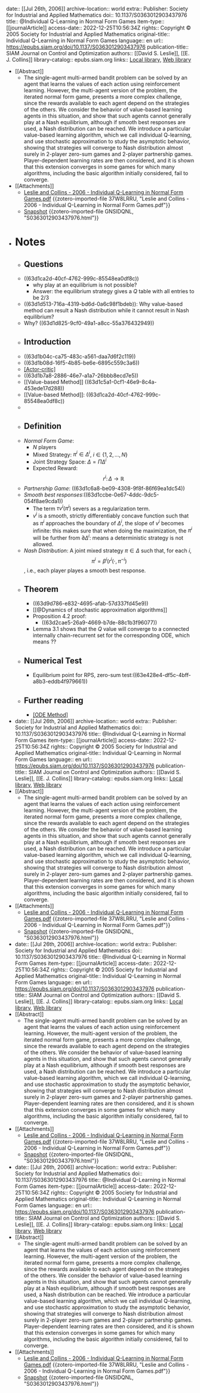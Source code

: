 date:: [[Jul 26th, 2006]]
archive-location:: world
extra:: Publisher: Society for Industrial and Applied Mathematics
doi:: 10.1137/S0363012903437976
title:: @Individual Q-Learning in Normal Form Games
item-type:: [[journalArticle]]
access-date:: 2022-12-25T10:56:34Z
rights:: Copyright © 2005 Society for Industrial and Applied Mathematics
original-title:: Individual Q-Learning in Normal Form Games
language:: en
url:: https://epubs.siam.org/doi/10.1137/S0363012903437976
publication-title:: SIAM Journal on Control and Optimization
authors:: [[David S. Leslie]], [[E. J. Collins]]
library-catalog:: epubs.siam.org
links:: [Local library](zotero://select/library/items/DX5IF55V), [Web library](https://www.zotero.org/users/7448055/items/DX5IF55V)

- [[Abstract]]
	- The single-agent multi-armed bandit problem can be solved by an agent that learns the values of each action using reinforcement learning. However, the multi-agent version of the problem, the iterated normal form game, presents a more complex challenge, since the rewards available to each agent depend on the strategies of the others. We consider the behavior of value-based learning agents in this situation, and show that such agents cannot generally play at a Nash equilibrium, although if smooth best responses are used, a Nash distribution can be reached. We introduce a particular value-based learning algorithm, which we call individual Q-learning, and use stochastic approximation to study the asymptotic behavior, showing that strategies will converge to Nash distribution almost surely in 2-player zero-sum games and 2-player partnership games. Player-dependent learning rates are then considered, and it is shown that this extension converges in some games for which many algorithms, including the basic algorithm initially considered, fail to converge.
- [[Attachments]]
	- [Leslie and Collins - 2006 - Individual Q-Learning in Normal Form Games.pdf](zotero://select/library/items/37W8LRRU) {{zotero-imported-file 37W8LRRU, "Leslie and Collins - 2006 - Individual Q-Learning in Normal Form Games.pdf"}}
	- [Snapshot](https://epubs.siam.org/doi/epdf/10.1137/S0363012903437976) {{zotero-imported-file GNSIDQNL, "S0363012903437976.html"}}
- # Notes
	- ## Questions
	- ((63d1ca2d-40cf-4762-999c-85548ea0df8c))
		- why play at an equilibrium is not possible?
		- Answer: the equilibrium strategy gives a $Q$ table with all entries to be $2/3$
	- ((63d1d513-716a-4319-bd6d-0a6c98f1bdeb)): Why value-based method can result a Nash distribution while it cannot result in Nash equilibrium?
	- Why? ((63d1d825-9cf0-49a1-a8cc-55a376432949))
	- ## Introduction
	- ((63d1b04c-ca75-483c-a561-daa7d6f2c119))
	- ((63d1b08d-16f5-4b85-be6e-6895c559c3a6))
	- [[Actor-critic]]((63d1b204-88aa-4a27-82d2-aaed43692df1))
	- ((63d1b7a8-2886-46e7-a1a7-26bbb8ecd7e5))
	- [[Value-based Method]] ((63d1c5a1-0cf1-46e9-8c4a-453ede17d288))
	- [[Value-based Method]]: ((63d1ca2d-40cf-4762-999c-85548ea0df8c))
	-
	- ## Definition
	- *Normal Form Game*:
		- $N$ players
		- Mixed Strategy: $\pi^i \in \Delta^i$, $i\in \{1,2,...,N\}$
		- Joint Strategy Space: $\Delta = \Pi \Delta^i$
		- Expected Reward: $$r^i \colon \Delta \rightarrow \mathbb{R}$$
	- *Partnership Game*: ((63d1c6a8-be09-4308-9f8f-86f69ea1dc54))
	- *Smooth best responses*:((63d1ccbe-0e67-4ddc-9dc5-054f8ae9cda1))
		- The term $\tau v^i(\pi^i)$ severs as a regularization term.
		- $v^i$ is a smooth, strictly differentiably concave function such that as $\pi^i$ approaches the boundary of $\Delta^i$, the slope of $v^i$ becomes infinite: this makes sure that when doing the maximization, the $\pi^i$ will be further from $\partial \Delta^i$: means a deterministic strategy is not allowed.
	- *Nash Distribution*: A joint mixed strategy $\pi \in \Delta$ such that, for each $i$, $$\pi^i = \beta^i(r^i(\cdot,\pi^{-i})$$, i.e., each player playes a smooth best response.
	- ## Theorem
		- ((63d9d786-e832-4695-afab-57d337fd45e9))
		- [[@Dynamics of stochastic approximation algorithms]]
		- Proposition 4.2 proof:
			- ((63d2cae5-26a9-4669-b7de-88c1b3f96077))
		- Lemma 3.1 shows that the $Q$ value will converge to a connected internally chain-recurrent set for the corresponding ODE, which means ??
	- ## Numerical Test
		- Equilibrium point for RPS, zero-sum test:((63e428e4-df5c-4bff-a8b3-eddb4f979661))
	- ## Further reading
		- [[ODE Method]]((63d1daee-41b6-4231-a1ab-b9f1c786fc8e))
- date:: [[Jul 26th, 2006]]
  archive-location:: world
  extra:: Publisher: Society for Industrial and Applied Mathematics
  doi:: 10.1137/S0363012903437976
  title:: @Individual Q-Learning in Normal Form Games
  item-type:: [[journalArticle]]
  access-date:: 2022-12-25T10:56:34Z
  rights:: Copyright © 2005 Society for Industrial and Applied Mathematics
  original-title:: Individual Q-Learning in Normal Form Games
  language:: en
  url:: https://epubs.siam.org/doi/10.1137/S0363012903437976
  publication-title:: SIAM Journal on Control and Optimization
  authors:: [[David S. Leslie]], [[E. J. Collins]]
  library-catalog:: epubs.siam.org
  links:: [Local library](zotero://select/library/items/DX5IF55V), [Web library](https://www.zotero.org/users/7448055/items/DX5IF55V)
- [[Abstract]]
	- The single-agent multi-armed bandit problem can be solved by an agent that learns the values of each action using reinforcement learning. However, the multi-agent version of the problem, the iterated normal form game, presents a more complex challenge, since the rewards available to each agent depend on the strategies of the others. We consider the behavior of value-based learning agents in this situation, and show that such agents cannot generally play at a Nash equilibrium, although if smooth best responses are used, a Nash distribution can be reached. We introduce a particular value-based learning algorithm, which we call individual Q-learning, and use stochastic approximation to study the asymptotic behavior, showing that strategies will converge to Nash distribution almost surely in 2-player zero-sum games and 2-player partnership games. Player-dependent learning rates are then considered, and it is shown that this extension converges in some games for which many algorithms, including the basic algorithm initially considered, fail to converge.
- [[Attachments]]
	- [Leslie and Collins - 2006 - Individual Q-Learning in Normal Form Games.pdf](zotero://select/library/items/37W8LRRU) {{zotero-imported-file 37W8LRRU, "Leslie and Collins - 2006 - Individual Q-Learning in Normal Form Games.pdf"}}
	- [Snapshot](https://epubs.siam.org/doi/epdf/10.1137/S0363012903437976) {{zotero-imported-file GNSIDQNL, "S0363012903437976.html"}}
- date:: [[Jul 26th, 2006]]
  archive-location:: world
  extra:: Publisher: Society for Industrial and Applied Mathematics
  doi:: 10.1137/S0363012903437976
  title:: @Individual Q-Learning in Normal Form Games
  item-type:: [[journalArticle]]
  access-date:: 2022-12-25T10:56:34Z
  rights:: Copyright © 2005 Society for Industrial and Applied Mathematics
  original-title:: Individual Q-Learning in Normal Form Games
  language:: en
  url:: https://epubs.siam.org/doi/10.1137/S0363012903437976
  publication-title:: SIAM Journal on Control and Optimization
  authors:: [[David S. Leslie]], [[E. J. Collins]]
  library-catalog:: epubs.siam.org
  links:: [Local library](zotero://select/library/items/DX5IF55V), [Web library](https://www.zotero.org/users/7448055/items/DX5IF55V)
- [[Abstract]]
	- The single-agent multi-armed bandit problem can be solved by an agent that learns the values of each action using reinforcement learning. However, the multi-agent version of the problem, the iterated normal form game, presents a more complex challenge, since the rewards available to each agent depend on the strategies of the others. We consider the behavior of value-based learning agents in this situation, and show that such agents cannot generally play at a Nash equilibrium, although if smooth best responses are used, a Nash distribution can be reached. We introduce a particular value-based learning algorithm, which we call individual Q-learning, and use stochastic approximation to study the asymptotic behavior, showing that strategies will converge to Nash distribution almost surely in 2-player zero-sum games and 2-player partnership games. Player-dependent learning rates are then considered, and it is shown that this extension converges in some games for which many algorithms, including the basic algorithm initially considered, fail to converge.
- [[Attachments]]
	- [Leslie and Collins - 2006 - Individual Q-Learning in Normal Form Games.pdf](zotero://select/library/items/37W8LRRU) {{zotero-imported-file 37W8LRRU, "Leslie and Collins - 2006 - Individual Q-Learning in Normal Form Games.pdf"}}
	- [Snapshot](https://epubs.siam.org/doi/epdf/10.1137/S0363012903437976) {{zotero-imported-file GNSIDQNL, "S0363012903437976.html"}}
- date:: [[Jul 26th, 2006]]
  archive-location:: world
  extra:: Publisher: Society for Industrial and Applied Mathematics
  doi:: 10.1137/S0363012903437976
  title:: @Individual Q-Learning in Normal Form Games
  item-type:: [[journalArticle]]
  access-date:: 2022-12-25T10:56:34Z
  rights:: Copyright © 2005 Society for Industrial and Applied Mathematics
  original-title:: Individual Q-Learning in Normal Form Games
  language:: en
  url:: https://epubs.siam.org/doi/10.1137/S0363012903437976
  publication-title:: SIAM Journal on Control and Optimization
  authors:: [[David S. Leslie]], [[E. J. Collins]]
  library-catalog:: epubs.siam.org
  links:: [Local library](zotero://select/library/items/DX5IF55V), [Web library](https://www.zotero.org/users/7448055/items/DX5IF55V)
- [[Abstract]]
	- The single-agent multi-armed bandit problem can be solved by an agent that learns the values of each action using reinforcement learning. However, the multi-agent version of the problem, the iterated normal form game, presents a more complex challenge, since the rewards available to each agent depend on the strategies of the others. We consider the behavior of value-based learning agents in this situation, and show that such agents cannot generally play at a Nash equilibrium, although if smooth best responses are used, a Nash distribution can be reached. We introduce a particular value-based learning algorithm, which we call individual Q-learning, and use stochastic approximation to study the asymptotic behavior, showing that strategies will converge to Nash distribution almost surely in 2-player zero-sum games and 2-player partnership games. Player-dependent learning rates are then considered, and it is shown that this extension converges in some games for which many algorithms, including the basic algorithm initially considered, fail to converge.
- [[Attachments]]
	- [Leslie and Collins - 2006 - Individual Q-Learning in Normal Form Games.pdf](zotero://select/library/items/37W8LRRU) {{zotero-imported-file 37W8LRRU, "Leslie and Collins - 2006 - Individual Q-Learning in Normal Form Games.pdf"}}
	- [Snapshot](https://epubs.siam.org/doi/epdf/10.1137/S0363012903437976) {{zotero-imported-file GNSIDQNL, "S0363012903437976.html"}}